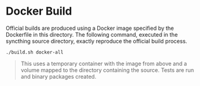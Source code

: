 Docker Build
============

Official builds are produced using a Docker image specified by the
Dockerfile in this directory. The following command, executed in the
syncthing source directory, exactly reproduce the official build
process.

```
./build.sh docker-all
```

> This uses a temporary container with the image from above and a volume
> mapped to the directory containing the source. Tests are run and
> binary packages created.
